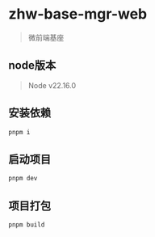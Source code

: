 # zhw-base-mgr-web

> 微前端基座

## node版本

> Node v22.16.0

## 安装依赖

```bash
pnpm i
```

## 启动项目

```bash
pnpm dev
```

## 项目打包

```bash
pnpm build
```
